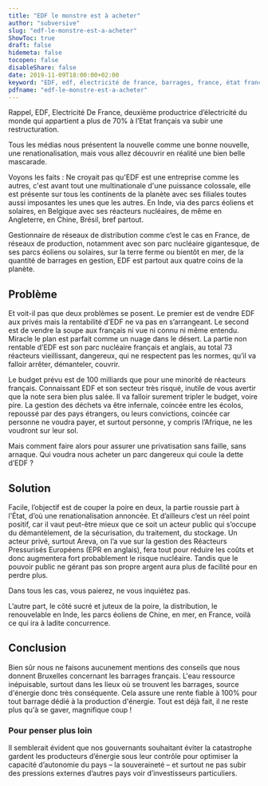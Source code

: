 ```yaml
---
title: "EDF le monstre est à acheter"
author: "subversive"
slug: "edf-le-monstre-est-a-acheter"
ShowToc: true
draft: false
hidemeta: false
tocopen: false
disableShare: false
date: 2019-11-09T18:00:00+02:00
keyword: "EDF, edf, électricité de france, barrages, france, état français, vente, restructuration, vendre, europe, production d'électricité, état, monde"
pdfname: "edf-le-monstre-est-a-acheter"
---
```


Rappel, EDF, Electricité De France, deuxième productrice d’électricité du monde qui appartient a plus de 70% à l’Etat français va subir une restructuration.
<!--more-->

Tous les médias nous présentent la nouvelle comme une bonne nouvelle, une renationalisation, mais vous allez découvrir en réalité une bien belle mascarade.

Voyons les faits : Ne croyait pas qu'EDF est une entreprise comme les autres, c'est avant tout une multinationale d'une puissance colossale, elle est présente sur tous les continents de la planète avec ses filiales toutes aussi imposantes les unes que les autres. En Inde, via des parcs éoliens et solaires, en Belgique avec ses réacteurs nucléaires, de même en Angleterre, en Chine, Brésil, bref partout.

Gestionnaire de réseaux de distribution comme c’est le cas en France, de réseaux de production, notamment avec son parc nucléaire gigantesque, de ses parcs éoliens ou solaires, sur la terre ferme ou bientôt en mer, de la quantité de barrages en gestion, EDF est partout aux quatre coins de la planète.

## Problème

Et voit-il pas que deux problèmes se posent. Le premier est de vendre EDF aux privés mais la rentabilité d’EDF ne va pas en s’arrangeant. Le second est de vendre la soupe aux français ni vue ni connu ni même entendu. Miracle le plan est parfait comme un nuage dans le désert. La partie non rentable d’EDF est son parc nucléaire français et anglais, au total 73 réacteurs vieillissant, dangereux, qui ne respectent pas les normes, qu’il va falloir arrêter, démanteler, couvrir.

Le budget prévu est de 100 milliards que pour une minorité de réacteurs français. Connaissant EDF et son secteur très risqué, inutile de vous avertir que la note sera bien plus salée. Il va falloir surement tripler le budget, voire pire. La gestion des déchets va être infernale, coincée entre les écolos, repoussé par des pays étrangers, ou leurs convictions, coincée car personne ne voudra payer, et surtout personne, y compris l’Afrique, ne les voudront sur leur sol.

Mais comment faire alors pour assurer une privatisation sans faille, sans arnaque. Qui voudra nous acheter un parc dangereux qui coule la dette d’EDF ?

## Solution

Facile, l’objectif est de couper la poire en deux, la partie roussie part à l'État, d’où une renationalisation annoncée. Et d’ailleurs c’est un réel point positif, car il vaut peut-être mieux que ce soit un acteur public qui s’occupe du démantèlement, de la sécurisation, du traitement, du stockage. Un acteur privé, surtout Areva, on l’a vue sur la gestion des Réacteurs Pressurisés Européens (EPR en anglais), fera tout pour réduire les coûts et donc augmentera fort probablement le risque nucléaire. Tandis que le pouvoir public ne gérant pas son propre argent aura plus de facilité pour en perdre plus.

Dans tous les cas, vous paierez, ne vous inquiétez pas.

L’autre part, le côté sucré et juteux de la poire, la distribution, le renouvelable en Inde, les parcs éoliens de Chine, en mer, en France, voilà ce qui ira à ladite concurrence.

## Conclusion

Bien sûr nous ne faisons aucunement mentions des conseils que nous donnent Bruxelles concernant les barrages français. L'eau ressource inépuisable, surtout dans les lieux où se trouvent les barrages, source d'énergie donc très conséquente. Cela assure une rente fiable à 100% pour tout barrage dédié à la production d'énergie. Tout est déjà fait, il ne reste plus qu'à se gaver, magnifique coup !

### Pour penser plus loin

Il semblerait évident que nos gouvernants souhaitant éviter la catastrophe gardent les producteurs d’énergie sous leur contrôle pour optimiser la capacité d’autonomie du pays – la souveraineté – et surtout ne pas subir des pressions externes d’autres pays voir d’investisseurs particuliers.
